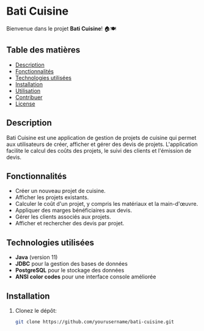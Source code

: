 # Bati Cuisine

Bienvenue dans le projet **Bati Cuisine**! 🏠🍽️

## Table des matières
- [Description](#description)
- [Fonctionnalités](#fonctionnalités)
- [Technologies utilisées](#technologies-utilisées)
- [Installation](#installation)
- [Utilisation](#utilisation)
- [Contribuer](#contribuer)
- [License](#license)

## Description

Bati Cuisine est une application de gestion de projets de cuisine qui permet aux utilisateurs de créer, afficher et gérer des devis de projets. L'application facilite le calcul des coûts des projets, le suivi des clients et l'émission de devis.

## Fonctionnalités

- Créer un nouveau projet de cuisine.
- Afficher les projets existants.
- Calculer le coût d'un projet, y compris les matériaux et la main-d'œuvre.
- Appliquer des marges bénéficiaires aux devis.
- Gérer les clients associés aux projets.
- Afficher et rechercher des devis par projet.

## Technologies utilisées

- **Java** (version 11)
- **JDBC** pour la gestion des bases de données
- **PostgreSQL** pour le stockage des données
- **ANSI color codes** pour une interface console améliorée

## Installation

1. Clonez le dépôt:
   ```bash
   git clone https://github.com/yourusername/bati-cuisine.git
